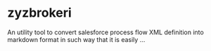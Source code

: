 # zyzbrokeri
An utility tool to convert salesforce process flow XML definition into markdown format in such way that it is easily …
